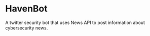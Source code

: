 # HavenBot
 A twitter security bot that uses News API to post information about cybersecurity news.

